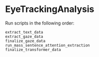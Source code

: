 # EyeTrackingAnalysis

Run scripts in the following order:

    extract_text_data
    extract_gaze_data
    finalize_gaze_data
    run_mass_sentence_attention_extraction
    finalize_transformer_data
